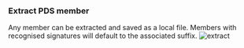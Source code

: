 ### Extract PDS member
Any member can be extracted and saved as a local file. Members with recognised signatures will default to the associated suffix.
![extract](xmit-extract.png?raw=true "extract")